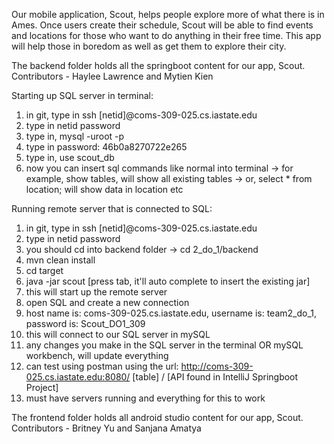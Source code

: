 Our mobile application, Scout, helps people explore more of what there is in Ames. Once users create their schedule, Scout will be able to find events and locations for those who want to do anything in their free time. This app will help those in boredom as well as get them to explore their city.

The backend folder holds all the springboot content for our app, Scout.
Contributors - Haylee Lawrence and Mytien Kien

Starting up SQL server in terminal:
1) in git, type in ssh [netid]@coms-309-025.cs.iastate.edu
2) type in netid password
3) type in, mysql -uroot -p
4) type in password: 46b0a8270722e265
5) type in, use scout_db
6) now you can insert sql commands like normal into terminal -> for example, show tables, will show all existing tables -> or, select * from location; will show data in location etc

Running remote server that is connected to SQL:
1) in git, type in ssh [netid]@coms-309-025.cs.iastate.edu
2) type in netid password
3) you should cd into backend folder -> cd 2_do_1/backend
4) mvn clean install
5) cd target
6) java -jar scout [press tab, it'll auto complete to insert the existing jar]
7) this will start up the remote server
8) open SQL and create a new connection
9) host name is: coms-309-025.cs.iastate.edu, username is: team2_do_1, password is: Scout_DO1_309
10) this will connect to our SQL server in mySQL
11) any changes you make in the SQL server in the terminal OR mySQL workbench, will update everything
12) can test using postman using the url: http://coms-309-025.cs.iastate.edu:8080/ [table] / [API found in IntelliJ Springboot Project]
13) must have servers running and everything for this to work



The frontend folder holds all android studio content for our app, Scout.
Contributors - Britney Yu and Sanjana Amatya


